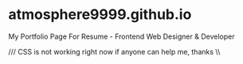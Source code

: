 # atmosphere9999.github.io
My Portfolio Page For Resume - Frontend Web Designer &amp; Developer

/// CSS is not working right now if anyone can help me, thanks \\\
